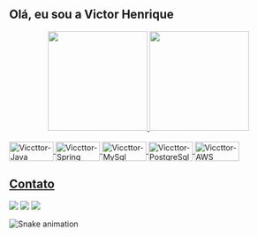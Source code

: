 
## Olá, eu sou a Victor Henrique

<div align="center">
  <a href="https://github.com/viccttor">
  <img height="180em" src="https://github-readme-stats.vercel.app/api?username=viccttor&show_icons=true&theme=dark&include_all_commits=true&count_private=true"/>
  <img height="180em" src="https://github-readme-stats.vercel.app/api/top-langs/?username=viccttor&layout=compact&langs_count=7&theme=dark"/>
</div>
  
  
<div style="display: inline_block"><br>
  <img align="center" alt="Viccttor-Java" height="35" width="80" src="https://img.shields.io/badge/Java-ED8B00?style=for-the-badge&logo=java&logoColor=white">
  <img align="center" alt="Viccttor-Spring" height="35" width="80" src="https://img.shields.io/badge/Spring-6DB33F?style=for-the-badge&logo=spring&logoColor=white">
  <img align="center" alt="Viccttor-MySql" height="35" width="80" src="https://img.shields.io/badge/MySQL-00000F?style=for-the-badge&logo=mysql&logoColor=white">
  <img align="center" alt="Viccttor-PostgreSql" height="35" width="80" src="https://img.shields.io/badge/PostgreSQL-316192?style=for-the-badge&logo=postgresql&logoColor=white">
  <img align="center" alt="Viccttor-AWS" height="35" width="80" src="https://img.shields.io/badge/Amazon_AWS-FF9900?style=for-the-badge&logo=amazonaws&logoColor=white">
  
  
  
  ## Contato
 
<div> 
 <a href="https://discord.com/channels/Victor%20Henrique#2939" target="_blank"><img src="https://img.shields.io/badge/Discord-7289DA?style=for-the-badge&logo=discord&logoColor=white" target="_blank"></a> 
  <a href = "mailto:vhsdm7@gmail.com"><img src="https://img.shields.io/badge/-Gmail-%23333?style=for-the-badge&logo=gmail&logoColor=white" target="_blank"></a>
  <a href="https://www.linkedin.com/in/viccttor" target="_blank"><img src="https://img.shields.io/badge/-LinkedIn-%230077B5?style=for-the-badge&logo=linkedin&logoColor=white" target="_blank"></a> 

 
  ![Snake animation](https://github.com/viccttor/viccttor/blob/output/github-contribution-grid-snake.svg)
 
</div>
